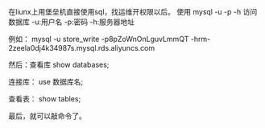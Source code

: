 在liunx上用堡垒机直接使用sql，找运维开权限以后。
使用  mysql -u -p -h 访问数据库
-u:用户名
-p:密码
-h:服务器地址

例如：
mysql -u store_write -p8pZoWnOnLguvLmmQT -hrm-2zeela0dj4k34987s.mysql.rds.aliyuncs.com  

然后：查看库
show databases;

连接库：
use 数据库名;

查看表：
show tables;

最后，就可以敲命令了。


